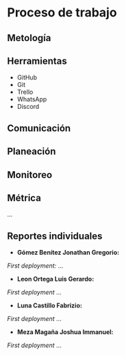 # Proceso de trabajo

## Metología



## Herramientas

- GitHub
- Git
- Trello
- WhatsApp
- Discord

## Comunicación



## Planeación



## Monitoreo



## Métrica

...

## Reportes individuales

- **Gómez Benítez Jonathan Gregorio:**

*First deployment:* ... 

- **Leon Ortega Luis Gerardo:**

*First deployment* ...

- **Luna Castillo Fabrizio:**

*First deployment* ...

- **Meza Magaña Joshua Immanuel:**

*First deployment* ...

